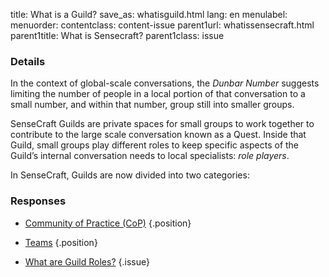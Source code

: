 title: What is a Guild?
save_as: whatisguild.html
lang: en
menulabel:
menuorder:
contentclass: content-issue
parent1url: whatissensecraft.html
parent1title: What is Sensecraft?
parent1class: issue

### Details

In the context of global-scale conversations, the *Dunbar Number* suggests limiting the number of people in a local portion of that conversation to a small number, and within that number, group still into smaller groups.

SenseCraft Guilds are private spaces for small groups to work together to contribute to the large scale conversation known as a Quest. Inside that Guild, small groups play different roles to keep specific aspects of the Guild’s internal conversation needs to local specialists: *role players*.

In SenseCraft, Guilds are now divided into two categories:
### Responses

* [Community of Practice (CoP)](cop.html)
{.position}
* [Teams](team.html)
{.position}

* [What are Guild Roles?](whatareroles.html)
{.issue}
